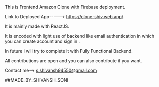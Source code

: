 This is Frontend Amazon Clone with Firebase deployment.

Link to Deployed App----->  https://clone-shiv.web.app/

It is mainly made with ReactJS.

It is encoded with light use of backend like email authentication in which you can create account and sign in .

In future i will try to complete it with Fully Functional Backend.

All contributions are open and you can also contribute if you want.


Contact me-->    s.shivansh94550@gmail.com


##MADE_BY_SHIVANSH_SONI


